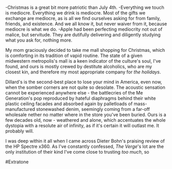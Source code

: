 -Christmas is a great bit more patriotic than July 4th.
-Everything we touch is mediocre. Everything we drink is mediocre. Most of the gifts we exchange are mediocre, as is all we find ourselves asking for from family, friends, and existence. And we all know it, but never waiver from it, because mediocre is what we do.
-Apple had been perfecting mediocrity not out of malice, but servitude. They are dutifully delivering and diligently studying what you ask for, nothing more.

My mom graciously decided to take me mall shopping for Christmas, which is comforting in its tradition of vapid routine. The state of a given midwestern metropolis's mall is a keen indicator of the culture's soul, I've found, and ours is mostly crewed by destitute alcoholics, who are my closest kin, and therefore my most appropriate company for *the holidays*.

Dillard's is the second-best place to lose your mind in America, even now, when the somber corners are not quite so desolate. The acoustic sensation cannot be experienced anywhere else - the battlecries of the Me Generation's pop reproduced by hateful diaphragms behind their white plastic ceiling facades and absorbed again by palletloads of mass-manufactured stonewashed denim, seemingly coming from a far-off wholesale nether no matter where in the store you've been buried. Ours is a few decades old, now - weathered and alone, which accentuates the whole dystopia with a resolute air of infinity, as if it's certain it will outlast me. It probably will.

I was deep within it all when I came across Dieter Bohn's praising review of the HP Spectre x360. As I've constantly confessed, *The Verge*'s lot are the only institution of their kind I've come close to trusting *too much*, so

#Extratone